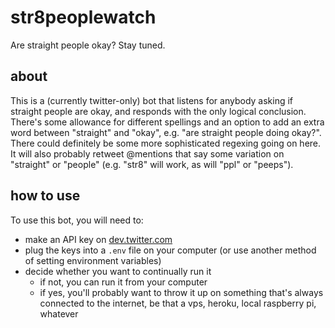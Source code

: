 # str8peoplewatch
Are straight people okay? Stay tuned.

## about
This is a (currently twitter-only) bot that listens for anybody asking if straight people are okay, and responds with the only logical conclusion. There's some allowance for different spellings and an option to add an extra word between "straight" and "okay", e.g. "are straight people doing okay?". There could definitely be some more sophisticated regexing going on here.
It will also probably retweet @mentions that say some variation on "straight" or "people" (e.g. "str8" will work, as will "ppl" or "peeps").

## how to use
To use this bot, you will need to:
* make an API key on [dev.twitter.com](https://dev.twitter.com)
* plug the keys into a `.env` file on your computer (or use another method of setting environment variables)
* decide whether you want to continually run it
  * if not, you can run it from your computer
  * if yes, you'll probably want to throw it up on something that's always connected to the internet, be that a vps, heroku, local raspberry pi, whatever

